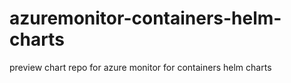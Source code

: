 # azuremonitor-containers-helm-charts
preview chart repo for azure monitor for containers helm charts
